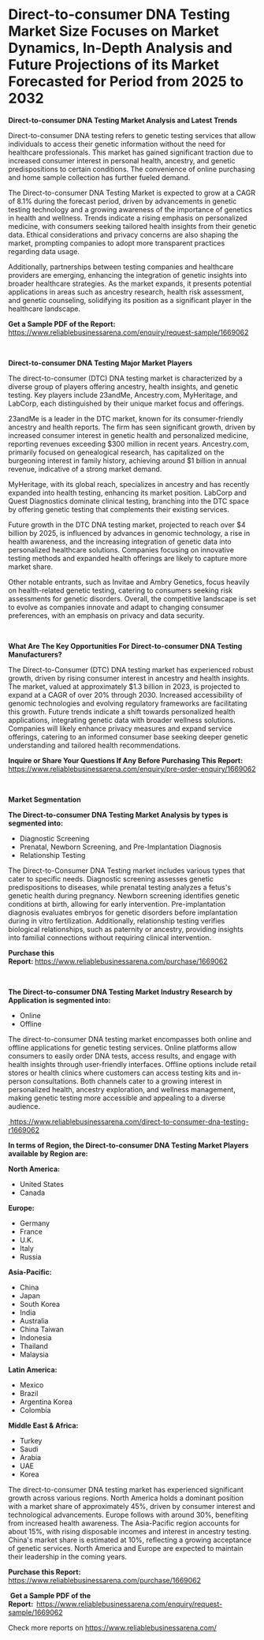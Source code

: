 <p><h1>Direct-to-consumer DNA Testing Market Size Focuses on Market Dynamics, In-Depth Analysis and Future Projections of its Market Forecasted for Period from 2025 to 2032</h1></p><p><strong>Direct-to-consumer DNA Testing Market Analysis and Latest Trends</strong></p>
<p><p>Direct-to-consumer DNA testing refers to genetic testing services that allow individuals to access their genetic information without the need for healthcare professionals. This market has gained significant traction due to increased consumer interest in personal health, ancestry, and genetic predispositions to certain conditions. The convenience of online purchasing and home sample collection has further fueled demand.</p><p>The Direct-to-consumer DNA Testing Market is expected to grow at a CAGR of 8.1% during the forecast period, driven by advancements in genetic testing technology and a growing awareness of the importance of genetics in health and wellness. Trends indicate a rising emphasis on personalized medicine, with consumers seeking tailored health insights from their genetic data. Ethical considerations and privacy concerns are also shaping the market, prompting companies to adopt more transparent practices regarding data usage. </p><p>Additionally, partnerships between testing companies and healthcare providers are emerging, enhancing the integration of genetic insights into broader healthcare strategies. As the market expands, it presents potential applications in areas such as ancestry research, health risk assessment, and genetic counseling, solidifying its position as a significant player in the healthcare landscape.</p></p>
<p><strong>Get a Sample PDF of the Report:&nbsp;</strong> <a href="https://www.reliablebusinessarena.com/enquiry/request-sample/1669062?utm_campaign=3212&utm_medium=2&utm_source=Github&utm_content=ia&utm_term=11032025&utm_id=direct-to-consumer-dna-testing">https://www.reliablebusinessarena.com/enquiry/request-sample/1669062</a></p>
<p>&nbsp;</p>
<p><strong>Direct-to-consumer DNA Testing Major Market Players</strong></p>
<p><p>The direct-to-consumer (DTC) DNA testing market is characterized by a diverse group of players offering ancestry, health insights, and genetic testing. Key players include 23andMe, Ancestry.com, MyHeritage, and LabCorp, each distinguished by their unique market focus and offerings.</p><p>23andMe is a leader in the DTC market, known for its consumer-friendly ancestry and health reports. The firm has seen significant growth, driven by increased consumer interest in genetic health and personalized medicine, reporting revenues exceeding $300 million in recent years. Ancestry.com, primarily focused on genealogical research, has capitalized on the burgeoning interest in family history, achieving around $1 billion in annual revenue, indicative of a strong market demand.</p><p>MyHeritage, with its global reach, specializes in ancestry and has recently expanded into health testing, enhancing its market position. LabCorp and Quest Diagnostics dominate clinical testing, branching into the DTC space by offering genetic testing that complements their existing services.</p><p>Future growth in the DTC DNA testing market, projected to reach over $4 billion by 2025, is influenced by advances in genomic technology, a rise in health awareness, and the increasing integration of genetic data into personalized healthcare solutions. Companies focusing on innovative testing methods and expanded health offerings are likely to capture more market share.</p><p>Other notable entrants, such as Invitae and Ambry Genetics, focus heavily on health-related genetic testing, catering to consumers seeking risk assessments for genetic disorders. Overall, the competitive landscape is set to evolve as companies innovate and adapt to changing consumer preferences, with an emphasis on privacy and data security.</p></p>
<p>&nbsp;</p>
<p><strong>What Are The Key Opportunities For Direct-to-consumer DNA Testing Manufacturers?</strong></p>
<p><p>The Direct-to-Consumer (DTC) DNA testing market has experienced robust growth, driven by rising consumer interest in ancestry and health insights. The market, valued at approximately $1.3 billion in 2023, is projected to expand at a CAGR of over 20% through 2030. Increased accessibility of genomic technologies and evolving regulatory frameworks are facilitating this growth. Future trends indicate a shift towards personalized health applications, integrating genetic data with broader wellness solutions. Companies will likely enhance privacy measures and expand service offerings, catering to an informed consumer base seeking deeper genetic understanding and tailored health recommendations.</p></p>
<p><strong>Inquire or Share Your Questions If Any Before Purchasing This Report:</strong> <a href="https://www.reliablebusinessarena.com/enquiry/pre-order-enquiry/1669062?utm_campaign=3212&utm_medium=2&utm_source=Github&utm_content=ia&utm_term=11032025&utm_id=direct-to-consumer-dna-testing">https://www.reliablebusinessarena.com/enquiry/pre-order-enquiry/1669062</a></p>
<p>&nbsp;</p>
<p><strong>Market Segmentation</strong></p>
<p><strong>The Direct-to-consumer DNA Testing Market Analysis by types is segmented into:</strong></p>
<p><ul><li>Diagnostic Screening</li><li>Prenatal, Newborn Screening, and Pre-Implantation Diagnosis</li><li>Relationship Testing</li></ul></p>
<p><p>The Direct-to-Consumer DNA Testing market includes various types that cater to specific needs. Diagnostic screening assesses genetic predispositions to diseases, while prenatal testing analyzes a fetus's genetic health during pregnancy. Newborn screening identifies genetic conditions at birth, allowing for early intervention. Pre-implantation diagnosis evaluates embryos for genetic disorders before implantation during in vitro fertilization. Additionally, relationship testing verifies biological relationships, such as paternity or ancestry, providing insights into familial connections without requiring clinical intervention.</p></p>
<p><strong>Purchase this Report:&nbsp;</strong><a href="https://www.reliablebusinessarena.com/purchase/1669062?utm_campaign=3212&utm_medium=2&utm_source=Github&utm_content=ia&utm_term=11032025&utm_id=direct-to-consumer-dna-testing">https://www.reliablebusinessarena.com/purchase/1669062</a></p>
<p>&nbsp;</p>
<p><strong>The Direct-to-consumer DNA Testing Market Industry Research by Application is segmented into:</strong></p>
<p><ul><li>Online</li><li>Offline</li></ul></p>
<p><p>The direct-to-consumer DNA testing market encompasses both online and offline applications for genetic testing services. Online platforms allow consumers to easily order DNA tests, access results, and engage with health insights through user-friendly interfaces. Offline options include retail stores or health clinics where customers can access testing kits and in-person consultations. Both channels cater to a growing interest in personalized health, ancestry exploration, and wellness management, making genetic testing more accessible and appealing to a diverse audience.</p></p>
<p><a href="https://www.reliablebusinessarena.com/direct-to-consumer-dna-testing-r1669062?utm_campaign=3212&utm_medium=2&utm_source=Github&utm_content=ia&utm_term=11032025&utm_id=direct-to-consumer-dna-testing">&nbsp;https://www.reliablebusinessarena.com/direct-to-consumer-dna-testing-r1669062</a></p>
<p><strong>In terms of Region, the Direct-to-consumer DNA Testing Market Players available by Region are:</strong></p>
<p>
    <p> <strong> North America: </strong>
        <ul>
            <li>United States</li>
            <li>Canada</li>
        </ul>
        </p> 
    <p> <strong> Europe: </strong>
        <ul>
            <li>Germany</li>
            <li>France</li>
            <li>U.K.</li>
            <li>Italy</li>
            <li>Russia</li>
        </ul>
        </p> 
    <p> <strong> Asia-Pacific: </strong>
        <ul>
            <li>China</li>
            <li>Japan</li>
            <li>South Korea</li>
            <li>India</li>
            <li>Australia</li>
            <li>China Taiwan</li>
            <li>Indonesia</li>
            <li>Thailand</li>
            <li>Malaysia</li>
        </ul>
        </p> 
    <p> <strong> Latin America: </strong>
        <ul>
            <li>Mexico</li>
            <li>Brazil</li>
            <li>Argentina Korea</li>
            <li>Colombia</li>
        </ul>
        </p> 
    <p> <strong> Middle East & Africa: </strong>
        <ul>
            <li>Turkey</li>
            <li>Saudi</li>
            <li>Arabia</li>
            <li>UAE</li>
            <li>Korea</li>
        </ul>
    </p>
    </p>
<p><p>The direct-to-consumer DNA testing market has experienced significant growth across various regions. North America holds a dominant position with a market share of approximately 45%, driven by consumer interest and technological advancements. Europe follows with around 30%, benefiting from increased health awareness. The Asia-Pacific region accounts for about 15%, with rising disposable incomes and interest in ancestry testing. China's market share is estimated at 10%, reflecting a growing acceptance of genetic services. North America and Europe are expected to maintain their leadership in the coming years.</p></p>
<p><strong>Purchase this Report: </strong><a href="https://www.reliablebusinessarena.com/purchase/1669062?utm_campaign=3212&utm_medium=2&utm_source=Github&utm_content=ia&utm_term=11032025&utm_id=direct-to-consumer-dna-testing">https://www.reliablebusinessarena.com/purchase/1669062</a></p>
<p>&nbsp;<strong>Get a Sample PDF of the Report:&nbsp;&nbsp;</strong><a href="https://www.reliablebusinessarena.com/enquiry/request-sample/1669062?utm_campaign=3212&utm_medium=2&utm_source=Github&utm_content=ia&utm_term=11032025&utm_id=direct-to-consumer-dna-testing">https://www.reliablebusinessarena.com/enquiry/request-sample/1669062</a></p>
<p><strong></strong></p>
<p>Check more reports on <a href="https://www.reliablebusinessarena.com/?utm_campaign=3212&utm_medium=2&utm_source=Github&utm_content=ia&utm_term=11032025&utm_id=direct-to-consumer-dna-testing">https://www.reliablebusinessarena.com/</a></p>